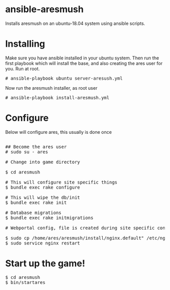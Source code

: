 # ansible-aresmush
Installs aresmush on an ubuntu-18.04 system using ansible
scripts.

# Installing
Make sure you have ansible installed in your ubuntu system. 
Then run the first playbook which will install the base, 
and also creating the ares user for you. Run at root.

<pre>
# ansible-playbook ubuntu_server-aresush.yml
</pre>

Now run the aresmush installer, as root user

<pre>
# ansible-playbook install-aresmush.yml
</pre>

# Configure
Below will configure ares, this usually is done once
<pre>

## Become the ares user
# sudo su - ares

# Change into game directory

$ cd aresmush

# This will configure site specific things
$ bundle exec rake configure

# This will wipe the db/init
$ bundle exec rake init

# Database migrations
$ bundle exec rake initmigrations

# Webportal config, file is created during site specific configuration

$ sudo cp /home/ares/aresmush/install/nginx.default" /etc/nginx/sites-enabled/default
$ sudo service nginx restart
</pre>

# Start up the game!
<pre>
$ cd aresmush
$ bin/startares
</pre>